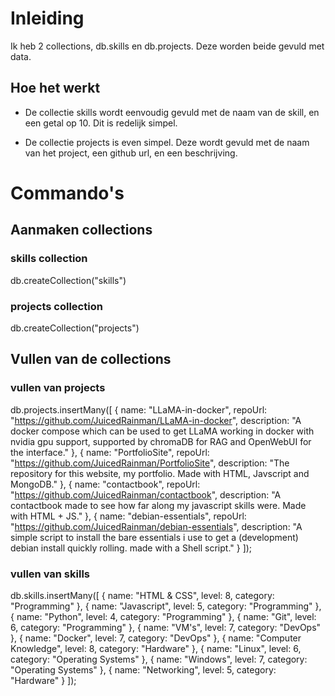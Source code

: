 # Inleiding
Ik heb 2 collections, db.skills en db.projects. Deze worden beide gevuld met data.

## Hoe het werkt
- De collectie skills wordt eenvoudig gevuld met de naam van de skill, en een getal op 10. Dit is redelijk simpel.

- De collectie projects is even simpel. Deze wordt gevuld met de naam van het project, een github url, en een beschrijving.

# Commando's

## Aanmaken collections

### skills collection
db.createCollection("skills")

### projects collection
db.createCollection("projects")

## Vullen van de collections

### vullen van projects
db.projects.insertMany([
    {
        name: "LLaMA-in-docker",
        repoUrl: "https://github.com/JuicedRainman/LLaMA-in-docker",
        description: "A docker compose which can be used to get LLaMA working in docker with nvidia gpu support, supported by chromaDB for RAG and OpenWebUI for the interface."
    },
    {
        name: "PortfolioSite",
        repoUrl: "https://github.com/JuicedRainman/PortfolioSite",
        description: "The repository for this website, my portfolio. Made with HTML, Javscript and MongoDB."
    },
    {
        name: "contactbook",
        repoUrl: "https://github.com/JuicedRainman/contactbook",
        description: "A contactbook made to see how far along my javascript skills were. Made with HTML + JS."
    },
        {
        name: "debian-essentials",
        repoUrl: "https://github.com/JuicedRainman/debian-essentials",
        description: "A simple script to install the bare essentials i use to get a (development) debian install quickly rolling. made with a Shell script."
    }
]);

### vullen van skills
db.skills.insertMany([
    {
        name: "HTML & CSS",
        level: 8,
        category: "Programming"
    },
    {
        name: "Javascript",
        level: 5,
        category: "Programming"
    },
    {
        name: "Python",
        level: 4,
        category: "Programming"
    },
    {
        name: "Git",
        level: 6,
        category: "Programming"
    },
    {
        name: "VM's",
        level: 7,
        category: "DevOps"
    },
    {
        name: "Docker",
        level: 7,
        category: "DevOps"
    },
    {
        name: "Computer Knowledge",
        level: 8,
        category: "Hardware"
    },
    {
        name: "Linux",
        level: 6,
        category: "Operating Systems"
    },
    {
        name: "Windows",
        level: 7,
        category: "Operating Systems"
    },
    {
        name: "Networking",
        level: 5,
        category: "Hardware"
    }
]);